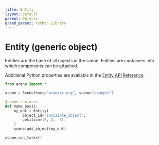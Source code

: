```yaml
---
title: Entity
layout: default
parent: Objects
grand_parent: Python Library
---
```


# Entity (generic object)

Entities are the base of all objects in the scene. Entities are containers into which components can be attached.

Additional Python properties are available in the [Entity API Reference](/content/python-api/objects/entity).

```python
from arena import *

scene = Scene(host="arenaxr.org", scene="example")

@scene.run_once
def make_box():
    my_ent = Entity(
        object_id="invisible_object",
        position=(0, 2, -3),
    )
    scene.add_object(my_ent)

scene.run_tasks()
```
